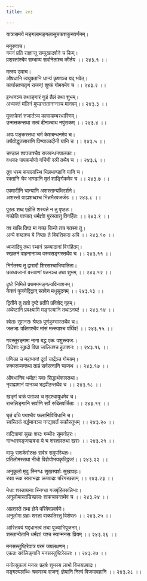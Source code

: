 ```yaml
---
title: २४३

---
```

यात्रासमये मङ्गलामङ्गलासूचकशकुनवर्णनम्।  
  
मनुरुवाच।  
गमनं प्रति राज्ञान्तु सम्मुखादर्शने च किम्।  
प्रशस्तांश्चैव सम्भाष्य सर्वानेतांश्च कीर्तय ।। २४३.१ ।।  
  
मत्स्य उवाच।  
औषधानि त्वयुक्तानि धान्यं कृष्णञ्च यद् भवेत्।  
कार्पासश्चतृणं राजन्! शुष्कं गोमयमेव च ।। २४३.२ ।।  
  
इन्धनञ्च तथाङ्गारं गुडं तैलं तथा शुभम्।  
अभ्यक्तं मलिनं मुण्डन्ततानग्नञ्च मानवम्।। २४३.३ ।।  
  
मुक्तकेशं रुजार्तञ्च काषायाम्बरधारिणम्।  
उन्मत्तकन्तथा सत्वं दीनञ्चाथ नपुंसकम् ।। २४३.४ ।।  
  
अयः पङ्कस्तथा चर्म केशबन्धनमेव च।  
तथैवोद्धृतसाराणि पिण्याकादीनी यानि च ।। २४३.५ ।।  
  
चण्डाल श्वपचाश्चैव राजबन्धनपालकाः।  
वधकाः पापकर्माणो गर्भिणी स्त्री तथैव च ।। २४३.६ ।।  
  
तुष भस्म कपालास्थि भिन्नभाण्डानि यानि च।  
रक्तानि चैव भाण्डानि मृतं शार्ङ्गिकमेव च ।। २४३.७ ।।  
  
एवमादीनि चान्यानि अशस्तान्यभिदर्शने।  
अशस्तो वाह्यशब्दश्च भिन्नभैरवजर्जरः ।। २४३.८ ।।  
  
पुरतः शब्द एहीति शस्यते न तु पृष्ठतः।  
गच्छेति पश्चात् धर्मज्ञो! पुरस्तात्तु विगर्हितः ।। २४३.९ ।।  
  
क्व यासि तिष्ठ मा गच्छ किन्ते तत्र गतस्य तु।  
अन्ये शब्दाश्च ये निष्ठाः ते विपत्तिकरा अपि ।। २४३.१० ।।  
  
ध्वजादिषु तथा स्थानं क्रव्यादानां विगर्हितम्।  
स्खलनं वाहनानाञ्च वस्त्रसङ्गस्तथैव च ।। २४३.११ ।।  
  
निर्गतस्य तु द्वारादौ शिरसश्चाभिघातिता।  
छत्रध्वजानां वस्त्राणां पतनञ्च तथा शुभम् ।। २४३.१२ ।।  
  
दृष्टे निमित्ते प्रथमममङ्गल्यविनाशनम्।  
केशवं पूजयेद्विद्वान् स्तवेन मधुसूदनम् ।। २४३.१३ ।।  
  
द्वितीये तु ततो दृष्टे प्रतीपे प्रविशेद् गृहम्।  
अथेष्टानि प्रवक्ष्यामि मङ्गल्यानि तथाऽनघ! ।। २४३.१४ ।।  
  
श्वेताः सुमनसः श्रेष्ठाः पूर्णकुम्भास्तथैव च।  
जलजाः पक्षिणश्चैव मांसं मत्स्याश्च पर्थिव! ।। २४३.१५ ।।  
  
गवस्तुरङ्गमा नागा बद्ध एकः पशुस्त्वजः।  
त्रिदेशाः सुहृदो विप्रा ज्वलितश्च हुताशनः ।। २४३.१६ ।।  
  
पणिका च महाभाग! दूर्वा चार्द्रञ्च गोमयम्।  
रुक्मरूप्यन्तथा ताम्रं सर्वरत्नानि चाप्यथ ।। २४३.१७ ।।  
  
औषधानिव धर्मज्ञ! यवाः सिद्धार्थकास्तथा।  
नृवाह्यमानं यानञ्च भद्रपीठन्तथैव च ।। २४३.१८ ।।  
  
खङ्गं चक्रं पताका च मृदश्चायुधमेव च।  
राजलिङ्गानि सर्वाणि सर्वे रुदितवर्जिताः ।। २४३.१९ ।।  
  
घृतं दधि पयश्चैव फलानिविविधानि च।  
स्वस्तिकं वर्द्धमानञ्च नन्द्यावर्तं सकौस्तुभम् ।। २४३.२० ।।  
  
वादित्राणां सुखः शब्दः गम्भीरः सुमनोहरः।  
गान्धारषड्जऋषभा ये च शस्तास्तथा खराः ।। २४३.२१ ।।  
  
वायुः सशर्करोरुक्षः सर्वत्र समुपस्थितः।  
प्रतिलोमस्तथा नीचो विज्ञेयोभयकृद्द्विज!।। २४३.२२ ।।  
  
अनुकूलो मृदुः स्निग्धः सुखस्पर्शः सुखावहः।  
रुक्षा रूक्ष स्वराभद्राः क्रव्यादाः परिगच्छताम् ।। २४३.२३ ।।  
  
मेधाः शस्ताघनाः स्निग्धा गजबृंहितसन्निभाः।  
अनुलोमास्तडिच्छन्नाः शक्रचापन्तथैव च ।। २४३.२४ ।।  
  
अप्रशस्ते तथा ज्ञेये परिवेषप्रवर्षणे।  
अनुलोमा ग्रहाः शस्ता वाक्पतिस्तु विशेषतः ।। २४३.२५ ।।  
  
आस्तिक्यं श्रद्दधानत्वं तथा पूज्याभिपूजनम्।  
शस्तान्येतानि धर्मज्ञ! यश्च स्यान्मनसः प्रियम् ।। २४३.२६ ।।  
  
मनसस्तुष्टिरेवात्र परमं जयलक्षणम्।  
एकतः सर्वलिङ्गानि मनसस्तुष्टिरेकतः ।। २४३.२७ ।।  
  
मनोत्सुकत्वं मनसः प्रहर्षः शुभस्य लाभो विजयप्रवादः।  
मङ्गल्यलब्धिः श्रवणञ्च राजन्! ज्ञेयानि नित्यं विजयावहानि ।। २४३.२८ ।।